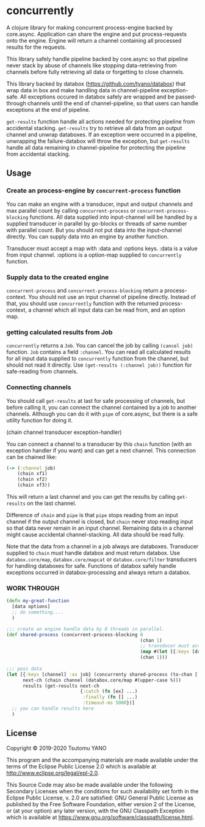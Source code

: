 # concurrently

A clojure library for making concurrent process-engine backed by core.async.
Application can share the engine and put process-requests onto the engine.
Engine will return a channel containing all processed results for the requests.

This library safely handle pipeline backed by core.async so that pipeline never
stack by abuse of channels like stopping data-retrieving from channels before 
fully retrieving all data or forgetting to close channels.

This library backed by databox (https://github.com/tyano/databox) that wrap data in
box and make handling data in channel-pipeline exception-safe. All exceptions 
occured in databox safely are wrapped and be passed-through channels until the end
of channel-pipeline, so that users can handle exceptions at the end of pipeline.

`get-results` function handle all actions needed for protecting pipeline from
accidental stacking. `get-results` try to retrieve all data from an output channel 
and unwrap databoxes. If an exception were occurred in a pipeline, unwrapping the failure-databox will 
throw the exception, but `get-results` handle all data remaining in channel-pipeline for
protecting the pipeline from accidental stacking.

## Usage

### Create an process-engine by `concurrent-process` function

You can make an engine with a transducer, input and output channels and max parallel count by
calling `concurrent-process` or `concurrent-process-blocking` functions.
All data supplied into input-channel will be handled by a supplied transducer in parallel by 
go-blocks or threads of same number with parallel count. 
But you should not put data into the input-channel directly. 
You can supply data into an engine by another function.

Transducer must accept a map with :data and :options keys.
:data is a value from input channel.
:options is a option-map supplied to `concurrently` function.


### Supply data to the created engine 

`concurrent-process` and `concurrent-process-blocking` return a process-context. 
You should not use an input channel of pipeline directly.
Instead of that, you should use `concurrently` function with the returned process-context, 
a channel which all input data can be read from, and an option map.

### getting calculated results from Job

`concurrently` returns a `Job`. You can cancel the job by calling `(cancel job)` function.
`Job` contains a field `:channel`. You can read all calculated results for all input data supplied to
`concurrently` function from the channel, but should not read it directly. 
Use `(get-results (:channel job))` function for safe-reading from channels.


### Connecting channels

You should call `get-results` at last for safe processing of channels, but before calling it, you can connect
the channel contained by a job to another channels. Although you can do it with `pipe` of core.async, 
but there is a safe utility function for doing it.

(chain channel transducer exception-handler)

You can connect a channel to a transducer by this `chain` function (with an exception handler if you want) and can get a next channel.
This connection can be chained like:

```clojure
(-> (:channel job)
    (chain xf1)
    (chain xf2)
    (chain xf3))
```
    
This will return a last channel and you can get the results by calling `get-results` on the last channel.

Difference of `chain` and `pipe` is that `pipe` stops reading from an input channel if the output channel is closed,
but `chain` never stop reading input so that data never remain in an input channel.
Remaining data in a channel might cause accidental channel-stacking. All data should be read fully.

Note that the data from a channel in a job always are databoxes. Transducer supplied to `chain` must handle
databox and must return databox. Use `databox.core/map`, `databox.core/mapcat` or `databox.core/filter` transducers 
for handling databoxes for safe. 
Functions of databox safely handle exceptions occurred in databox-processing and always return a databox.


### WORK THROUGH

```clojure
(defn my-great-function
  [data options]
  ;; do something....
  )

;;; create an engine handle data by 8 threads in parallel.
(def shared-process (concurrent-process-blocking 8 
                                                 (chan 1) 
                                                 ;; transducer must accept a map with :data and :options keys
                                                 (map #(let [{:keys [data options]}] (my-great-function data options))
                                                 (chan 1)))
  
;;; pass data
(let [{:keys [channel] :as job} (concurrenty shared-process (to-chan [:a :b :c]) {:option-to-function true})
      next-ch (chain channel (databox.core/map #(upper-case %)))
      results (get-results next-ch 
                           {:catch (fn [ex] ...)
                            :finally (fn [] ...)
                            :timeout-ms 5000})]
  ;; you can handle results here
  )
```

## License

Copyright © 2019-2020 Tsutomu YANO

This program and the accompanying materials are made available under the
terms of the Eclipse Public License 2.0 which is available at
http://www.eclipse.org/legal/epl-2.0.

This Source Code may also be made available under the following Secondary
Licenses when the conditions for such availability set forth in the Eclipse
Public License, v. 2.0 are satisfied: GNU General Public License as published by
the Free Software Foundation, either version 2 of the License, or (at your
option) any later version, with the GNU Classpath Exception which is available
at https://www.gnu.org/software/classpath/license.html.
